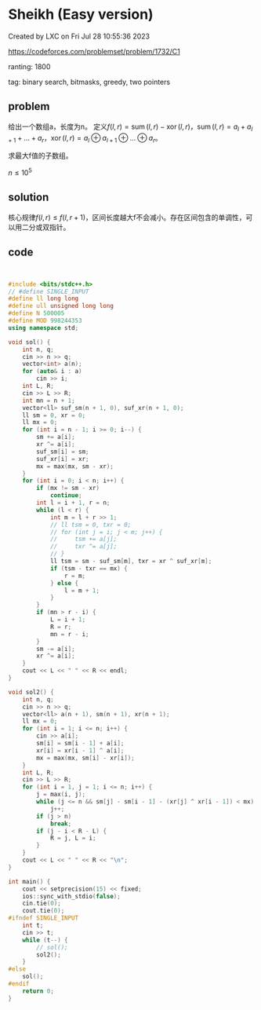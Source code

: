 # Sheikh (Easy version)

Created by LXC on Fri Jul 28 10:55:36 2023

https://codeforces.com/problemset/problem/1732/C1

ranting: 1800

tag: binary search, bitmasks, greedy, two pointers

## problem

给出一个数组a，长度为n。
定义$f(l, r) = \operatorname{sum}(l, r) - \operatorname{xor}(l, r)$，$\operatorname{sum}(l, r) = a_l + a_{l+1} + \ldots + a_r$，$\operatorname{xor}(l, r) = a_l \oplus a_{l+1} \oplus \ldots \oplus a_r$。

求最大f值的子数组。

$n\le 10^5$

## solution

核心规律$f(l, r) \leq f(l, r + 1)$，区间长度越大f不会减小。存在区间包含的单调性，可以用二分或双指针。



## code

``` cpp


#include <bits/stdc++.h>
// #define SINGLE_INPUT
#define ll long long
#define ull unsigned long long
#define N 500005
#define MOD 998244353
using namespace std;

void sol() {
    int n, q;
    cin >> n >> q;
    vector<int> a(n);
    for (auto& i : a)
        cin >> i;
    int L, R;
    cin >> L >> R;
    int mn = n + 1;
    vector<ll> suf_sm(n + 1, 0), suf_xr(n + 1, 0);
    ll sm = 0, xr = 0;
    ll mx = 0;
    for (int i = n - 1; i >= 0; i--) {
        sm += a[i];
        xr ^= a[i];
        suf_sm[i] = sm;
        suf_xr[i] = xr;
        mx = max(mx, sm - xr);
    }
    for (int i = 0; i < n; i++) {
        if (mx != sm - xr)
            continue;
        int l = i + 1, r = n;
        while (l < r) {
            int m = l + r >> 1;
            // ll tsm = 0, txr = 0;
            // for (int j = i; j < m; j++) {
            //     tsm += a[j];
            //     txr ^= a[j];
            // }
            ll tsm = sm - suf_sm[m], txr = xr ^ suf_xr[m];
            if (tsm - txr == mx) {
                r = m;
            } else {
                l = m + 1;
            }
        }
        if (mn > r - i) {
            L = i + 1;
            R = r;
            mn = r - i;
        }
        sm -= a[i];
        xr ^= a[i];
    }
    cout << L << " " << R << endl;
}

void sol2() {
    int n, q;
    cin >> n >> q;
    vector<ll> a(n + 1), sm(n + 1), xr(n + 1);
    ll mx = 0;
    for (int i = 1; i <= n; i++) {
        cin >> a[i];
        sm[i] = sm[i - 1] + a[i];
        xr[i] = xr[i - 1] ^ a[i];
        mx = max(mx, sm[i] - xr[i]);
    }
    int L, R;
    cin >> L >> R;
    for (int i = 1, j = 1; i <= n; i++) {
        j = max(i, j);
        while (j <= n && sm[j] - sm[i - 1] - (xr[j] ^ xr[i - 1]) < mx)
            j++;
        if (j > n)
            break;
        if (j - i < R - L) {
            R = j, L = i;
        }
    }
    cout << L << " " << R << "\n";
}

int main() {
    cout << setprecision(15) << fixed;
    ios::sync_with_stdio(false);
    cin.tie(0);
    cout.tie(0);
#ifndef SINGLE_INPUT
    int t;
    cin >> t;
    while (t--) {
        // sol();
        sol2();
    }
#else
    sol();
#endif
    return 0;
}

```
